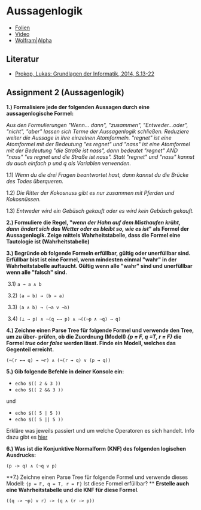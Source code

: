 # Aussagenlogik

* [Folien](https://docs.google.com/presentation/d/1dujrq3RTFDCgTUwCNwAacjZK6SfUYasNXWxUyLktdnY/edit?usp=sharing)
* [Video](https://youtube.com/embed/2vfaQLVStmU)
* [Wolfram|Alpha](https://www.wolframalpha.com/input/?i=%28p+and+q%29+or+r)

## Literatur

* [Prokop, Lukas: Grundlagen der Informatik, 2014, S.13-22](https://github.com/chpollin/Teaching/blob/master/GDI/Literature/PROKOP_GDI_Skriptum.pdf)



## Assignment 2 (Aussagenlogik)

**1.) Formalisiere jede der folgenden Aussagen durch eine aussagenlogische Formel:**

*Aus den Formulierungen "Wenn... dann", "zusammen", "Entweder...oder", "nicht", "aber"
lassen sich Terme der Aussagenlogik schließen.
Reduziere weiter die Aussage in ihre einzelnen Atomformeln.
"regnet" ist eine Atomformel mit der Bedeutung "es regnet" und "nass" ist eine Atomformel mit der
Bedeutung "die Straße ist nass", dann bedeutet "regnet" AND "nass" "es regnet und die Straße ist
nass". Statt "regnet" und "nass" kannst du auch einfach p und q als Variablen verwenden.*

1.1) *Wenn du die drei Fragen beantwortet hast, dann kannst du die Brücke des Todes überqueren.*

1.2) *Die Ritter der Kokosnuss gibt es nur zusammen mit Pferden und Kokosnüssen.*

1.3) *Entweder wird ein Gebüsch gekauft oder es wird kein Gebüsch gekauft.*

**2.) Formuliere die Regel, "*wenn der Hahn auf dem Misthaufen kräht, dann ändert sich*
*das Wetter oder es bleibt so, wie es ist*" als Formel der Aussagenlogik. Zeige mittels Wahrheitstabelle, dass die
Formel eine Tautologie ist (Wahrheitstabelle)**

**3.) Begründe ob folgende Formeln erfüllbar, gültig oder unerfüllbar sind.
Erfüllbar bist ist eine Formel, wenn mindesten einmal "wahr" in der Wahrheitstabelle auftaucht.
Gültig wenn alle "wahr" sind und unerfüllbar wenn alle "falsch" sind.**

​    3.1)  `a → a ∧ b`

​    3.2) `(a → b) → (b → a)`

​    3.3) `(a ∧ b) → (¬a v ¬b)`

​    3.4) `(⊥ → p) ∧ ¬(q ←→ p) ∧ ¬((¬p ∧ ¬q) → q)`

**4.) Zeichne einen Parse Tree für folgende Formel und verwende den Tree, um zu über-
prüfen, ob die Zuordnung (Modell) *{p = F, q =T, r = F}* die Formel *true* oder *false* werden lässt. Finde
ein Modell, welches das Gegenteil erreicht.**

  `(¬(r ←→ q) → ¬r) ∧ (¬(r → q) ∨ (p → q))`

**5.) Gib folgende Befehle in deiner Konsole ein:**

* `echo $(( 2 & 3 ))`
* `echo $(( 2 && 3 ))`

und

* `echo $(( 5 | 5 ))`
* `echo $(( 5 || 5 ))`

Erkläre was jeweils passiert und um welche Operatoren es sich handelt. Info dazu gibt es [hier](https://www.linux.com/tutorials/logical-ampersand-bash/)

**6.) Was ist die Konjunktive Normalform (KNF) des folgenden logischen Ausdrucks:**

`(p -> q) ∧ (¬q v p)`

**7.) Zeichne einen Parse Tree für folgende Formel und verwende dieses Modell: `{p = F, q = T, r = F}`
Ist diese Formel erfüllbar? **
**Erstelle auch eine Wahrheitstabelle und die KNF für diese Formel**.

`((q -> ¬p) v r) -> (q ∧ (r -> p))`
